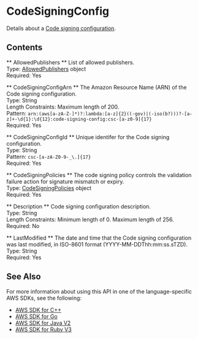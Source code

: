 # CodeSigningConfig<a name="API_CodeSigningConfig"></a>

Details about a [Code signing configuration](https://docs.aws.amazon.com/lambda/latest/dg/configuration-codesigning.html)\. 

## Contents<a name="API_CodeSigningConfig_Contents"></a>

 ** AllowedPublishers **   <a name="SSS-Type-CodeSigningConfig-AllowedPublishers"></a>
List of allowed publishers\.  
Type: [AllowedPublishers](API_AllowedPublishers.md) object  
Required: Yes

 ** CodeSigningConfigArn **   <a name="SSS-Type-CodeSigningConfig-CodeSigningConfigArn"></a>
The Amazon Resource Name \(ARN\) of the Code signing configuration\.  
Type: String  
Length Constraints: Maximum length of 200\.  
Pattern: `arn:(aws[a-zA-Z-]*)?:lambda:[a-z]{2}((-gov)|(-iso(b?)))?-[a-z]+-\d{1}:\d{12}:code-signing-config:csc-[a-z0-9]{17}`   
Required: Yes

 ** CodeSigningConfigId **   <a name="SSS-Type-CodeSigningConfig-CodeSigningConfigId"></a>
Unique identifer for the Code signing configuration\.  
Type: String  
Pattern: `csc-[a-zA-Z0-9-_\.]{17}`   
Required: Yes

 ** CodeSigningPolicies **   <a name="SSS-Type-CodeSigningConfig-CodeSigningPolicies"></a>
The code signing policy controls the validation failure action for signature mismatch or expiry\.  
Type: [CodeSigningPolicies](API_CodeSigningPolicies.md) object  
Required: Yes

 ** Description **   <a name="SSS-Type-CodeSigningConfig-Description"></a>
Code signing configuration description\.  
Type: String  
Length Constraints: Minimum length of 0\. Maximum length of 256\.  
Required: No

 ** LastModified **   <a name="SSS-Type-CodeSigningConfig-LastModified"></a>
The date and time that the Code signing configuration was last modified, in ISO\-8601 format \(YYYY\-MM\-DDThh:mm:ss\.sTZD\)\.   
Type: String  
Required: Yes

## See Also<a name="API_CodeSigningConfig_SeeAlso"></a>

For more information about using this API in one of the language\-specific AWS SDKs, see the following:
+  [AWS SDK for C\+\+](https://docs.aws.amazon.com/goto/SdkForCpp/lambda-2015-03-31/CodeSigningConfig) 
+  [AWS SDK for Go](https://docs.aws.amazon.com/goto/SdkForGoV1/lambda-2015-03-31/CodeSigningConfig) 
+  [AWS SDK for Java V2](https://docs.aws.amazon.com/goto/SdkForJavaV2/lambda-2015-03-31/CodeSigningConfig) 
+  [AWS SDK for Ruby V3](https://docs.aws.amazon.com/goto/SdkForRubyV3/lambda-2015-03-31/CodeSigningConfig) 